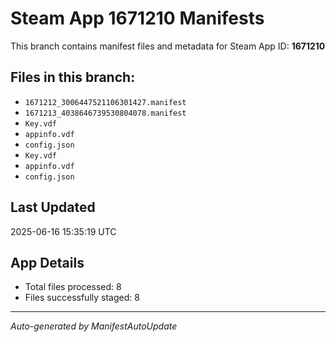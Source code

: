 # Steam App 1671210 Manifests

This branch contains manifest files and metadata for Steam App ID: **1671210**

## Files in this branch:
- `1671212_3006447521106301427.manifest`
- `1671213_4038646739530804078.manifest`
- `Key.vdf`
- `appinfo.vdf`
- `config.json`
- `Key.vdf`
- `appinfo.vdf`
- `config.json`

## Last Updated
2025-06-16 15:35:19 UTC

## App Details
- Total files processed: 8
- Files successfully staged: 8

---
*Auto-generated by ManifestAutoUpdate*
